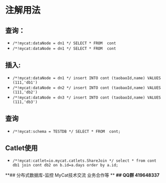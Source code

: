 # 注解用法
## 查询：
* `/*!mycat:dataNode = dn1 */ SELECT * FROM  cont` 
* `/*!mycat:dataNode = dn1 */ SELECT * FROM  cont`

## 插入:
* `/*!mycat:dataNode = dn1 */ insert INTO cont (taobaoId,name) VALUES (111,'db1')` 
* `/*!mycat:dataNode = dn2 */ insert INTO cont (taobaoId,name) VALUES (111,'db2')` 
* `/*!mycat:dataNode = dn3 */ insert INTO cont (taobaoId,name) VALUES (111,'db3')` 
 
## 查询
* `/*!mycat:schema = TESTDB */ SELECT * FROM  cont;`

## Catlet使用
* `/*!mycat:catlet=io.mycat.catlets.ShareJoin */ select * from cont db1 join cont db2 on b.id=a.days order by a.id;`

**## 分布式数据库-监控  MyCat技术交流 业务合作等    **
**## QQ群  419648337**
 